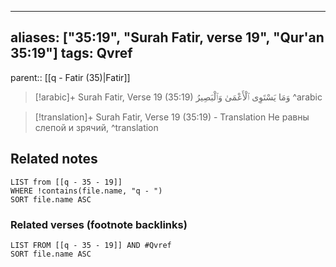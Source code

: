 
---
aliases: ["35:19", "Surah Fatir, verse 19", "Qur'an 35:19"]
tags: Qvref
---

parent:: [[q - Fatir (35)|Fatir]]

> [!arabic]+ Surah Fatir, Verse 19 (35:19)
> <span class="quran-arabic">وَمَا يَسْتَوِى ٱلْأَعْمَىٰ وَٱلْبَصِيرُ</span>
^arabic

> [!translation]+ Surah Fatir, Verse 19 (35:19) - Translation
> Не равны слепой и зрячий,
^translation



## Related notes
```dataview
LIST from [[q - 35 - 19]]
WHERE !contains(file.name, "q - ")
SORT file.name ASC
```

### Related verses (footnote backlinks)
```dataview
LIST FROM [[q - 35 - 19]] AND #Qvref
SORT file.name ASC
```

